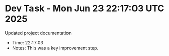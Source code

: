 # Dev Task - Mon Jun 23 22:17:03 UTC 2025
Updated project documentation
- Time: 22:17:03
- Notes: This was a key improvement step.
